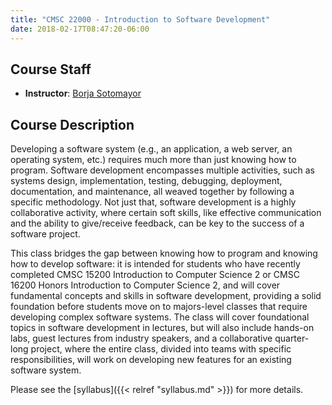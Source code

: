 ```yaml
---
title: "CMSC 22000 - Introduction to Software Development"
date: 2018-02-17T08:47:20-06:00
---
```


Course Staff
------------

 * **Instructor**: [Borja Sotomayor](http://people.cs.uchicago.edu/~borja/)

Course Description
------------------

Developing a software system (e.g., an application, a web server, an operating system, etc.) requires much more than just knowing how to program. Software development encompasses multiple activities, such as systems design, implementation, testing, debugging, deployment, documentation, and maintenance, all weaved together by following a specific methodology. Not just that, software development is a highly collaborative activity, where certain soft skills, like effective communication and the ability to give/receive feedback, can be key to the success of a software project.

This class bridges the gap between knowing how to program and knowing how to develop software: it is intended for students who have recently completed CMSC 15200 Introduction to Computer Science 2 or CMSC 16200 Honors Introduction to Computer Science 2, and will cover fundamental concepts and skills in software development, providing a solid foundation before students move on to majors-level classes that require developing complex software systems. The class will cover foundational topics in software development in lectures, but will also include hands-on labs, guest lectures from industry speakers, and a collaborative quarter-long project, where the entire class, divided into teams with specific responsibilities, will work on developing new features for an existing software system.

Please see the [syllabus]({{< relref "syllabus.md" >}}) for more details.

